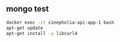 ## mongo test

```sh
docker exec -it cinepholia-api-app-1 bash
apt-get update
apt-get install -y libcurl4
```
